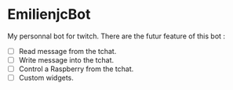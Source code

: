 # EmilienjcBot

My personnal bot for twitch. There are the futur feature of this bot :

- [ ] Read message from the tchat.
- [ ] Write message into the tchat.
- [ ] Control a Raspberry from the tchat.
- [ ] Custom widgets.